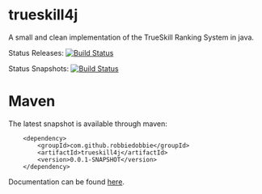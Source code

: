 # trueskill4j
A small and clean implementation of the TrueSkill Ranking System in java.

Status Releases: [![Build Status](https://travis-ci.org/Robbiedobbie/trueskill4j.svg?branch=master)](https://travis-ci.org/Robbiedobbie/trueskill4j)

Status Snapshots: [![Build Status](https://travis-ci.org/Robbiedobbie/trueskill4j.svg?branch=develop)](https://travis-ci.org/Robbiedobbie/trueskill4j)
# Maven
The latest snapshot is available through maven:

        <dependency>
            <groupId>com.github.robbiedobbie</groupId>
            <artifactId>trueskill4j</artifactId>
            <version>0.0.1-SNAPSHOT</version>
        </dependency>

Documentation can be found [here](http://robbiedobbie.github.io/trueskill4j/javadoc-latest/).